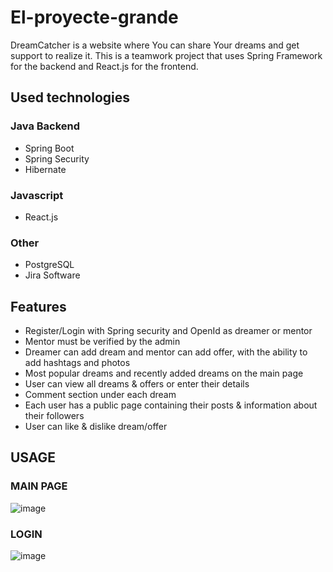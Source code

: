 # El-proyecte-grande
DreamCatcher is a website where You can share Your dreams and get support to realize it. This is a teamwork project that uses Spring Framework for the backend and React.js for the frontend.

## Used technologies
### Java Backend
* Spring Boot
* Spring Security
* Hibernate

### Javascript
* React.js

### Other
* PostgreSQL
* Jira Software

## Features 
* Register/Login with Spring security and OpenId as dreamer or mentor
* Mentor must be verified by the admin
* Dreamer can add dream and mentor can add offer, with the ability to add hashtags and photos
* Most popular dreams and recently added dreams on the main page
* User can view all dreams & offers or enter their details
* Comment section under each dream 
* Each user has a public page containing their posts & information about their followers 
* User can like & dislike dream/offer

## USAGE 
### MAIN PAGE
![image](https://github.com/Yummikko/El-proyecte-grande/assets/104222374/2f5127ed-c3d5-4d47-98f0-14cbaeddbfb3)

### LOGIN
![image](https://github.com/Yummikko/El-proyecte-grande/assets/104222374/b5b802ac-88b0-4e31-8a9f-fd9f88e6490d)
